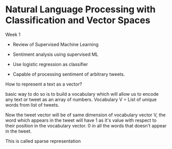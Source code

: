 # Natural Language Processing with Classification and Vector Spaces



Week 1

- Review of Supervised Machine Learning

- Sentiment analysis using supervised ML

- Use logistic regression as classifier

- Capable of processing sentiment of arbitrary tweets.



How to represent a text as a vector? 

basic way to do so is to build a vocabulary which will allow us to encode any text or tweet as an array of numbers. Vocabulary V = List of unique words from list of tweets.

Now the tweet vector will be of same dimension of vocabulary vector V, the word which appears in the tweet will have 1 as it's value with respect to their position in the vocabulary vector. 0 in all the words that doesn't appear in the tweet.

This is called sparse representation


